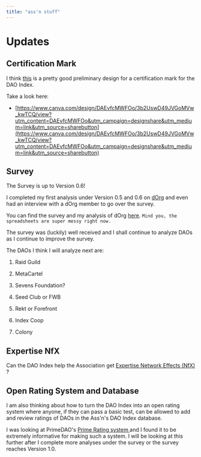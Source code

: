 ```yaml
---
title: "ass'n stuff"
---
```



# Updates
## Certification Mark
I think [this](https://www.canva.com/design/DAEvfcMWFOo/3b2UswD49JVGoMVw_kwTCQ/view?utm_content=DAEvfcMWFOo&utm_campaign=designshare&utm_medium=link&utm_source=sharebutton) is a pretty good preliminary design for a certification mark for the DAO Index. 

Take a look here: 

- [https://www.canva.com/design/DAEvfcMWFOo/3b2UswD49JVGoMVw_kwTCQ/view?utm_content=DAEvfcMWFOo&utm_campaign=designshare&utm_medium=link&utm_source=sharebutton](https://www.canva.com/design/DAEvfcMWFOo/3b2UswD49JVGoMVw_kwTCQ/view?utm_content=DAEvfcMWFOo&utm_campaign=designshare&utm_medium=link&utm_source=sharebutton)

## Survey

The Survey is up to Version 0.6!

I completed my first analysis under Version 0.5 and 0.6 on [dOrg](dorg.tech) and even had an interview with a dOrg member to go over the survey. 

You can find the survey and my analysis of dOrg [here](https://docs.google.com/spreadsheets/d/1oFhEG9nnHcBv0YVT5fR-wmdFNWZ-GllhVUmq3re4ISU/edit?usp=sharing). `Mind you, the spreadsheets are super messy right now.`

The survey was (luckily) well received and I shall continue to analyze DAOs as I continue to improve the survey. 

The DAOs I think I will analyze next are:

1.  Raid Guild 
    
2.  MetaCartel
    
3.  Sevens Foundation?
    
4.  Seed Club or FWB
    
5.  Rekt or Forefront
    
6.  Index Coop
    
7.  Colony
    
## Expertise NfX
Can the DAO Index help the Association get [Expertise Network Effects (NfX)](https://www.nfx.com/post/14th-network-effect-expertise/) ?

## Open Rating System and Database

I am also thinking about how to turn the DAO Index into an open rating system where anyone, if they can pass a basic test, can be allowed to add and review ratings of DAOs in the Ass'n's DAO Index database. 

I was looking at PrimeDAO's [Prime Rating system ](https://primedao.gitbook.io/prime-rating/) and I found it to be extremely informative for making such a system. I will be looking at this further after I complete more analyses under the survey or the survey reaches Version 1.0. 
